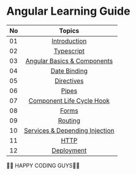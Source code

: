 # Angular Learning Guide

| No |                                                                       Topics                                                                        |
| ----- | :------------------------------------------------------------------------------: |
| 01    |                                                             [Introduction](./01_Getting_Started/getting_started.md)                                                             |
| 02    |                                                             [Typescript](./02_TypeScript/typescript.md)
| 03    |                                                             [Angular Basics & Components](./03_Angular_Basics_%26_Components/angular_basics_%26_components.md)|
| 04    |                                                             [Date Binding](./04_Data_Binding/data_binding.md)|
| 05    |                                                             [Directives](./05_directives/directives.md)|
| 06    |                                                             [Pipes](./06_Pipes/pipes.md)|
| 07    |                                                             [Component Life Cycle Hook](./07_LifeCycle/component_lifecycle.md)|
| 08    |                                                             [Forms](./08_Forms/forms.md)|
| 09    |                                                             [Routing](./09_Routing/routing.md)|
| 10    |                                                             [Services & Depending Injection]()|
| 11    |                                                             [HTTP]()|
| 12    |                                                             [Deployment]()|




👨‍💻 HAPPY CODING GUYS👨‍💻
 
